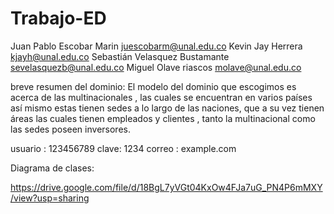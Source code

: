 # Trabajo-ED
Juan Pablo Escobar Marin  juescobarm@unal.edu.co
Kevin Jay Herrera  kjayh@unal.edu.co
Sebastián Velasquez Bustamante  sevelasquezb@unal.edu.co
Miguel Olave riascos  molave@unal.edu.co

breve resumen del dominio: 
El modelo del dominio que escogimos es acerca de las multinacionales , las cuales se encuentran en varios países así mismo estas tienen sedes a lo largo de las naciones,  que a su vez tienen áreas las cuales tienen empleados y clientes , tanto la multinacional como las sedes poseen inversores.



usuario : 123456789
clave: 1234
correo : example.com



Diagrama de clases:

https://drive.google.com/file/d/18BgL7yVGt04KxOw4FJa7uG_PN4P6mMXY/view?usp=sharing
